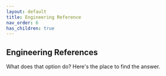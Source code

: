 ```yaml
---
layout: default
title: Engineering Reference
nav_order: 6
has_children: true
---
```


## Engineering References

What does that option do? Here's the place to find the answer. 
